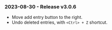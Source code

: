 ###  2023-08-30 - Release v3.0.6
* Move add entry button to the right.
* Undo deleted entries, with `<Ctrl> + Z` shortcut.
